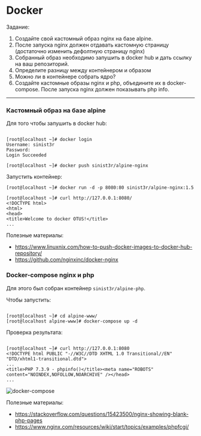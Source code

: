 # Docker

Задание:
1. Создайте свой кастомный образ nginx на базе alpine. 
1. После запуска nginx должен отдавать кастомную страницу (достаточно изменить дефолтную страницу nginx)
1. Собранный образ необходимо запушить в docker hub и дать ссылку на ваш репозиторий.   
1. Определите разницу между контейнером и образом 
1. Можно ли в контейнере собрать ядро? 
1. Создайте кастомные образы nginx и php, объедините их в docker-compose. После запуска nginx должен показывать php info.  

---

### Кастомный образ на базе alpine

Для того чтобы запушить в docker hub: 

```console

[root@localhost ~]# docker login
Username: sinist3r
Password: 
Login Succeeded

[root@localhost ~]# docker push sinist3r/alpine-nginx

```

Запустить контейнер: 

```console
[root@localhost ~]# docker run -d -p 8080:80 sinist3r/alpine-nginx:1.5

[root@localhost ~]# curl http://127.0.0.1:8080/
<!DOCTYPE html>
<html>
<head>
<title>Welcome to docker OTUS!</title>
...

```


Полезные материалы:  
- https://www.linuxnix.com/how-to-push-docker-images-to-docker-hub-repository/
- https://github.com/nginxinc/docker-nginx


### Docker-compose nginx и php

Для этого был собран контейнер `sinist3r/alpine-php`.

Чтобы запустить:

```console

[root@localhost ~]# cd alpine-www/
[root@localhost alpine-www]# docker-compose up -d

```

Проверка результата:

```console

[root@localhost ~]# curl http://127.0.0.1:8080
<!DOCTYPE html PUBLIC "-//W3C//DTD XHTML 1.0 Transitional//EN" "DTD/xhtml1-transitional.dtd">
...
<title>PHP 7.3.9 - phpinfo()</title><meta name="ROBOTS" content="NOINDEX,NOFOLLOW,NOARCHIVE" /></head>
...

```

![docker-compose](https://github.com/sinist3rr/otus-linux/blob/master/HW13/images/docker-compose-works.png)

Полезные материалы:  
- https://stackoverflow.com/questions/15423500/nginx-showing-blank-php-pages
- https://www.nginx.com/resources/wiki/start/topics/examples/phpfcgi/

